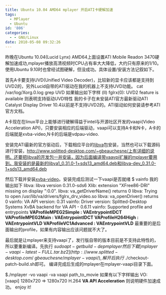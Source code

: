```yaml
---
title: Ubuntu 10.04 AMD64 mplayer 开启ATI卡硬解加速
tags:
  - MPlayer
  - Ubuntu
id: '806'
categories:
  - - GNU/Linux
date: 2010-05-08 09:32:26
---
```


昨晚在Ubuntu 10.04(Lucid Lynx) AMD64上面设置ATI Mobile Readon 3470硬解加速成功,mplayer播放高清视频时CPU占有率大大降低，大约只有原来的1/10。使用Ubuntu 9.10时也曾经试图硬解，但没成功。具体设置/安装方法记叙如下。

首先A卡要支持UVD(Unified Video Decoder)，比较新的显卡应该都是支持到UVD2的，另外Lucid自带的ATI驱动在我的机器上不支持UVD功能。
cat /var/log/Xorg.0.log grep UVD
如果输出如下字样
(II) fglrx(0): UVD2 feature is available
则表明支持驱动UVD特性
我的卡子在未安装ATI官方最新驱动ATI Catalyst Display Driver 10.4以前是不支持UVD2的。ATI驱动如何安装请参考ATI官方文档。
<!-- more -->
A卡现在在linux平台上能够进行硬解得益于intel与开源社区开发的vaapi(Video Acceleration API)，只要安装相应的后端驱动，vaapi可以支持A卡和N卡，A卡的后端就是xvba-video,N卡的后端是vdpau-video.

安装完ATI最新的官方驱动后，下载相应平台的[libva](http://www.splitted-desktop.com/~gbeauchesne/libva/)包安装，当然也可以下载源码进行安装，http://www.splitted-desktop.com/~gbeauchesne/上有详细的说明。还要把libva的开发包一并安装，因为后面编译带vaavpi扩展的mplayer要用到。我安装的是最新的libva1_0.31.0-1+sds13_amd64.deb和libva-dev_0.31.0-1+sds13_amd64.deb

然后下载并安装[xvba-video](http://www.splitted-desktop.com/~gbeauchesne/xvba-video/)。安装完成后测试一下vaapi是否就绪
$ vainfo
我的输出如下
libva: libva version 0.31.0-sds6
Xlib: extension "XFree86-DRI" missing on display ":0.0".
libva: va_getDriverName() returns 0
libva: Trying to open /usr/lib/va/drivers/fglrx_drv_video.so
libva: va_openDriver() returns 0
vainfo: VA API version: 0.31
vainfo: Driver version: Splitted-Desktop Systems XvBA backend for VA API - 0.6.11
vainfo: Supported profile and entrypoints
 **VAProfileMPEG2Simple : VAEntrypointIDCT
 VAProfileMPEG2Main : VAEntrypointIDCT
 VAProfileH264High : VAEntrypointVLD
 VAProfileVC1Advanced : VAEntrypointVLD**
最重要的是后面输出的profile，如果有内容输出应该问题就不大了。

最后就是让mplayer来支持vaapi了，发行版自带的版本目前是不支持此特性的，所以要重新编译。先执行
$sudo apt-get build-dep mplayer
然后下载[mplayer-vaapi-latest-FULL.tar.bz2](http://www.splitted-desktop.com/~gbeauchesne/mplayer-vaapi/) ,解开后执行$ ./checkout-patch-build.sh即可。
编译完成后生成的mplayer在mplayer-vaapi目录下面。

$./mplayer -vo vaapi -va vaapi path_to_movie
如果有以下字样输出
VO: \[vaapi\] 1280x720 => 1280x720 H.264 **VA API Acceleration**
则说明硬件加速成功。
enjoy it!